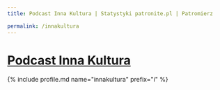 ```yaml
---
title: Podcast Inna Kultura | Statystyki patronite.pl | Patromierz

permalink: /innakultura
---
```


# [Podcast Inna Kultura](https://patronite.pl/innakultura)

{% include profile.md name="innakultura" prefix="i" %}
